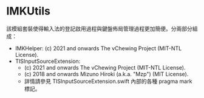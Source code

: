 # IMKUtils

該模組套裝使得輸入法的登記啟用過程與鍵盤佈局管理過程更加簡便。分兩部分組成：

- IMKHelper: (c) 2021 and onwards The vChewing Project (MIT-NTL License).
- TISInputSourceExtension:
  - (c) 2021 and onwards The vChewing Project (MIT-NTL License).
  - (c) 2018 and onwards Mizuno Hiroki (a.k.a. "Mzp") (MIT License).
  - 詳情請參見 TISInputSourceExtension.swift 內部的各種 pragma mark 標記。
